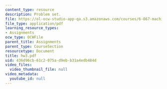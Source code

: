 ```yaml
---
content_type: resource
description: Problem set.
file: https://ol-ocw-studio-app-qa.s3.amazonaws.com/courses/6-867-machine-learning-fall-2006/436d96cb61c2075ad9ebb31a4edb484d_hw3.pdf
file_type: application/pdf
learning_resource_types:
- Assignments
ocw_type: OCWFile
parent_title: Assignments
parent_type: CourseSection
resourcetype: Document
title: hw3.pdf
uid: 436d96cb-61c2-075a-d9eb-b31a4edb484d
video_files:
  video_thumbnail_file: null
video_metadata:
  youtube_id: null
---
```

